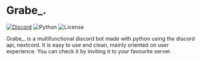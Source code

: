 # Grabe_.
[![Discord](https://img.shields.io/discord/716390832034414685?logo=discord&style=for-the-badge)](https://discord.gg/dB4A8K6GDJ)
![Python](https://img.shields.io/badge/Python-3.8-red?style=for-the-badge)
![License](https://img.shields.io/github/license/INFINITE31/Grabe_.?style=for-the-badge)

Grabe_. is a multifunctional discord bot made with python using the discord api, nextcord. It is easy to use and clean, mainly oriented on user experience. You can check it by inviting it to your favourite server.
